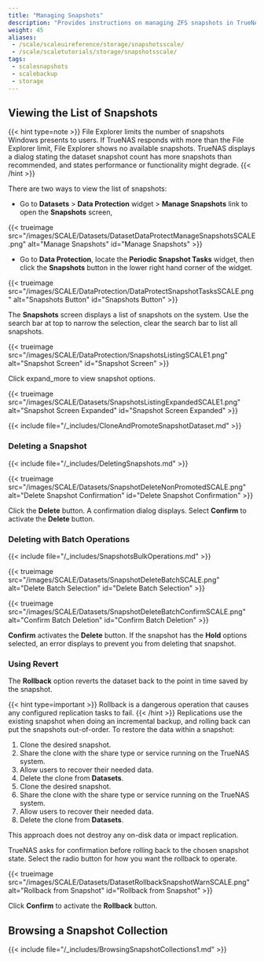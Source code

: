 ```yaml
---
title: "Managing Snapshots"
description: "Provides instructions on managing ZFS snapshots in TrueNAS Scale."
weight: 45
aliases:
 - /scale/scaleuireference/storage/snapshotsscale/
 - /scale/scaletutorials/storage/snapshotsscale/
tags: 
 - scalesnapshots
 - scalebackup
 - storage
---
```




## Viewing the List of Snapshots

{{< hint type=note >}}
File Explorer limits the number of snapshots Windows presents to users. If TrueNAS responds with more than the File Explorer limit, File Explorer shows no available snapshots.
TrueNAS displays a dialog stating the dataset snapshot count has more snapshots than recommended, and states performance or functionality might degrade.
{{< /hint >}}

There are two ways to view the list of snapshots:

* Go to **Datasets** > **Data Protection** widget > **Manage Snapshots** link to open the **Snapshots** screen,

{{< trueimage src="/images/SCALE/Datasets/DatasetDataProtectManageSnapshotsSCALE.png" alt="Manage Snapshots" id="Manage Snapshots" >}} 

* Go to **Data Protection**, locate the **Periodic Snapshot Tasks** widget, then click the **Snapshots** button in the lower right hand corner of the widget.

{{< trueimage src="/images/SCALE/DataProtection/DataProtectSnapshotTasksSCALE.png" alt="Snapshots Button" id="Snapshots Button" >}}

The **Snapshots** screen displays a list of snapshots on the system. Use the search bar at top to narrow the selection, clear the search bar to list all snapshots.

{{< trueimage src="/images/SCALE/DataProtection/SnapshotsListingSCALE1.png" alt="Snapshot Screen" id="Snapshot Screen" >}}

Click <span class="material-icons">expand_more</span> to view snapshot options.

{{< trueimage src="/images/SCALE/Datasets/SnapshotsListingExpandedSCALE1.png" alt="Snapshot Screen Expanded" id="Snapshot Screen Expanded" >}}

{{< include file="/_includes/CloneAndPromoteSnapshotDataset.md" >}}

### Deleting a Snapshot

{{< include file="/_includes/DeletingSnapshots.md" >}}

{{< trueimage src="/images/SCALE/Datasets/SnapshotDeleteNonPromotedSCALE.png" alt="Delete Snapshot Confirmation" id="Delete Snapshot Confirmation" >}}

Click the **Delete** button. A confirmation dialog displays. Select **Confirm** to activate the **Delete** button.

### Deleting with Batch Operations

{{< include file="/_includes/SnapshotsBulkOperations.md" >}}

{{< trueimage src="/images/SCALE/Datasets/SnapshotDeleteBatchSCALE.png" alt="Delete Batch Selection" id="Delete Batch Selection" >}}

{{< trueimage src="/images/SCALE/Datasets/SnapshotDeleteBatchConfirmSCALE.png" alt="Confirm Batch Deletion" id="Confirm Batch Deletion" >}} 

**Confirm** activates the **Delete** button. If the snapshot has the **Hold** options selected, an error displays to prevent you from deleting that snapshot.

### Using Revert

The **Rollback** option reverts the dataset back to the point in time saved by the snapshot.

{{< hint type=important >}}
Rollback is a dangerous operation that causes any configured replication tasks to fail.
{{< /hint >}}
Replications use the existing snapshot when doing an incremental backup, and rolling back can put the snapshots out-of-order.
To restore the data within a snapshot:

1. Clone the desired snapshot.
2. Share the clone with the share type or service running on the TrueNAS system.
3. Allow users to recover their needed data.
4. Delete the clone from **Datasets**.
1. Clone the desired snapshot.
2. Share the clone with the share type or service running on the TrueNAS system.
3. Allow users to recover their needed data.
4. Delete the clone from **Datasets**.

This approach does not destroy any on-disk data or impact replication.

TrueNAS asks for confirmation before rolling back to the chosen snapshot state. Select the radio button for how you want the rollback to operate.

{{< trueimage src="/images/SCALE/Datasets/DatasetRollbackSnapshotWarnSCALE.png" alt="Rollback from Snapshot" id="Rollback from Snapshot" >}}

Click **Confirm** to activate the **Rollback** button.

## Browsing a Snapshot Collection

{{< include file="/_includes/BrowsingSnapshotCollections1.md" >}}
